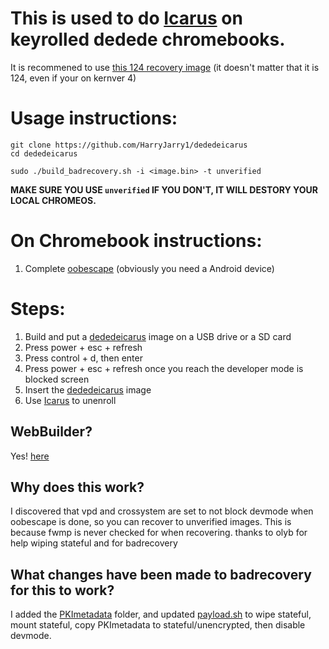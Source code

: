 # This is used to do [Icarus](https://github.com/HarryJarry1/Icarus-Lite) on keyrolled dedede chromebooks.
It is recommened to use [this 124 recovery image](https://dl.google.com/dl/edgedl/chromeos/recovery/chromeos_15823.40.0_dedede_recovery_stable-channel_mp-v48.bin.zip) (it doesn't matter that it is 124, even if your on kernver 4)
# Usage instructions:
```
git clone https://github.com/HarryJarry1/dededeicarus
cd dededeicarus
```
```
sudo ./build_badrecovery.sh -i <image.bin> -t unverified
```
**MAKE SURE YOU USE ``unverified`` IF YOU DON'T, IT WILL DESTORY YOUR LOCAL CHROMEOS.**
# On Chromebook instructions:
1. Complete [oobescape](https://github.com/HarryJarry1/dededeicarus/blob/main/oobescape.md) (obviously you need a Android device)
# Steps:
1. Build and put a [dededeicarus](https://github.com/HarryJarry1/dededeicarus) image on a USB drive or a SD card
2. Press power + esc + refresh
3. Press control + d, then enter
4. Press power + esc + refresh once you reach the developer mode is blocked screen
5. Insert the [dededeicarus](https://github.com/HarryJarry1/dededeicarus) image
6. Use [Icarus](https://github.com/HarryJarry1/Icarus-Lite) to unenroll

## WebBuilder?
Yes!  [here](https://harryjarry1.github.io/dededeicarus/builder.html)
## Why does this work?
I discovered that vpd and crossystem are set to not block devmode when oobescape is done, so you can recover to unverified images.  This is because fwmp is never checked for when recovering.
thanks to olyb for help wiping stateful and for badrecovery
## What changes have been made to badrecovery for this to work?
I added the [PKImetadata](https://github.com/HarryJarry1/dededeicarus/tree/main/unverified/PKIMetadata) folder, and updated [payload.sh](https://github.com/HarryJarry1/dededeicarus/blob/main/unverified/payload.sh) to wipe stateful, mount stateful, copy PKImetadata to stateful/unencrypted, then disable devmode.

